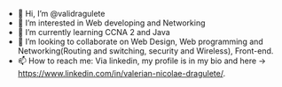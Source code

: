 - 👋 Hi, I’m @validragulete
- 👀 I’m interested in Web developing and Networking
- 🌱 I’m currently learning CCNA 2 and Java
- 💞️ I’m looking to collaborate on Web Design, Web programming and Networking(Routing and switching, security and Wireless), Front-end.
- 📫 How to reach me: Via linkedin, my profile is in my bio and here -> https://www.linkedin.com/in/valerian-nicolae-dragulete/.

<!---
validragulete/validragulete is a ✨ special ✨ repository because its `README.md` (this file) appears on your GitHub profile.
You can click the Preview link to take a look at your changes.
--->
